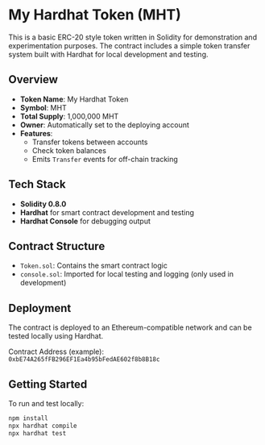 #  My Hardhat Token (MHT)

This is a basic ERC-20 style token written in Solidity for demonstration and experimentation purposes. The contract includes a simple token transfer system built with Hardhat for local development and testing.

## Overview

- **Token Name**: My Hardhat Token  
- **Symbol**: MHT  
- **Total Supply**: 1,000,000 MHT  
- **Owner**: Automatically set to the deploying account  
- **Features**:
  - Transfer tokens between accounts
  - Check token balances
  - Emits `Transfer` events for off-chain tracking

## Tech Stack

- **Solidity 0.8.0**
- **Hardhat** for smart contract development and testing
- **Hardhat Console** for debugging output

## Contract Structure

- `Token.sol`: Contains the smart contract logic
- `console.sol`: Imported for local testing and logging (only used in development)

## Deployment

The contract is deployed to an Ethereum-compatible network and can be tested locally using Hardhat.  

Contract Address (example):  
`0xbE74A265fFB296EF1Ea4b95bFedAE602f8b8B18c`

## Getting Started

To run and test locally:

```bash
npm install
npx hardhat compile
npx hardhat test